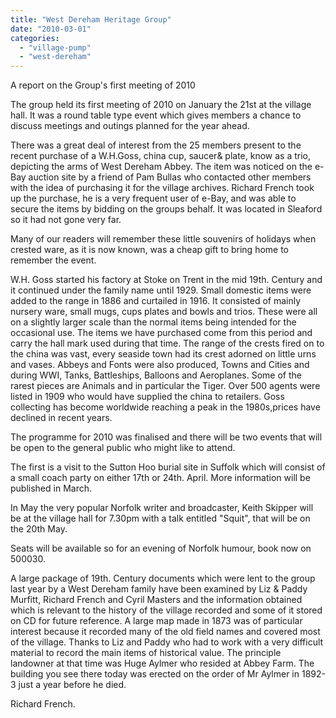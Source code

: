 ```yaml
---
title: "West Dereham Heritage Group"
date: "2010-03-01"
categories: 
  - "village-pump"
  - "west-dereham"
---
```


A report on the Group's first meeting of 2010

The group held its first meeting of 2010 on January the 21st at the village hall. It was a round table type event which gives members a chance to discuss meetings and outings planned for the year ahead.

There was a great deal of interest from the 25 members present to the recent purchase of a W.H.Goss, china cup, saucer& plate, know as a trio, depicting the arms of West Dereham Abbey. The item was noticed on the e-Bay auction site by a friend of Pam Bullas who contacted other members with the idea of purchasing it for the village archives. Richard French took up the purchase, he is a very frequent user of e-Bay, and was able to secure the items by bidding on the groups behalf. It was located in Sleaford so it had not gone very far.

Many of our readers will remember these little souvenirs of holidays when crested ware, as it is now known, was a cheap gift to bring home to remember the event.

W.H. Goss started his factory at Stoke on Trent in the mid 19th. Century and it continued under the family name until 1929. Small domestic items were added to the range in 1886 and curtailed in 1916. It consisted of mainly nursery ware, small mugs, cups plates and bowls and trios. These were all on a slightly larger scale than the normal items being intended for the occasional use. The items we have purchased come from this period and carry the hall mark used during that time. The range of the crests fired on to the china was vast, every seaside town had its crest adorned on little urns and vases. Abbeys and Fonts were also produced, Towns and Cities and during WWI, Tanks, Battleships, Balloons and Aeroplanes. Some of the rarest pieces are Animals and in particular the Tiger. Over 500 agents were listed in 1909 who would have supplied the china to retailers. Goss collecting has become worldwide reaching a peak in the 1980s,prices have declined in recent years.

The programme for 2010 was finalised and there will be two events that will be open to the general public who might like to attend.

The first is a visit to the Sutton Hoo burial site in Suffolk which will consist of a small coach party on either 17th or 24th. April. More information will be published in March.

In May the very popular Norfolk writer and broadcaster, Keith Skipper will be at the village hall for 7.30pm with a talk entitled "Squit", that will be on the 20th May.

Seats will be available so for an evening of Norfolk humour, book now on 500030.

A large package of 19th. Century documents which were lent to the group last year by a West Dereham family have been examined by Liz & Paddy Murfitt, Richard French and Cyril Masters and the information obtained which is relevant to the history of the village recorded and some of it stored on CD for future reference. A large map made in 1873 was of particular interest because it recorded many of the old field names and covered most of the village. Thanks to Liz and Paddy who had to work with a very difficult material to record the main items of historical value. The principle landowner at that time was Huge Aylmer who resided at Abbey Farm. The building you see there today was erected on the order of Mr Aylmer in 1892-3 just a year before he died.

Richard French.
